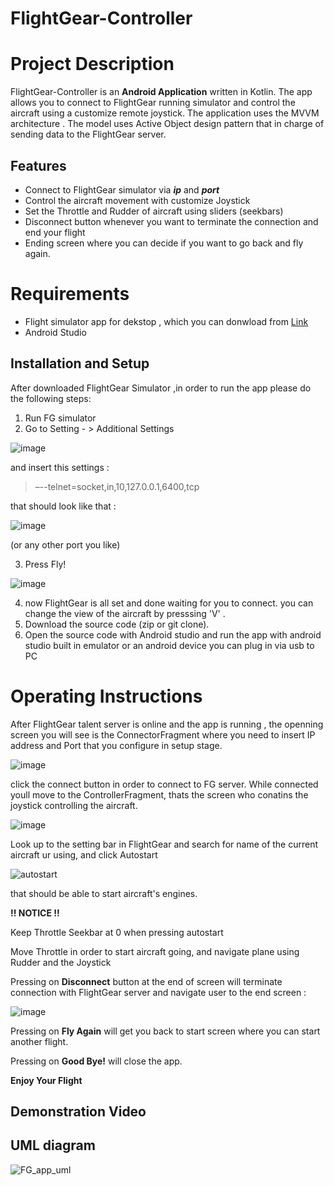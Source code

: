 #  FlightGear-Controller



# Project Description

FlightGear-Controller is an **Android Application** written in Kotlin.
The app allows you to connect to FlightGear running simulator and control the aircraft
using a customize remote joystick.
The application uses the MVVM architecture . 
The model uses Active Object design pattern that in charge of sending data 
to the FlightGear server.

## Features

* Connect to FlightGear simulator via ***ip*** and ***port***
* Control the aircraft movement with customize Joystick
* Set the Throttle and Rudder of aircraft using sliders (seekbars)
* Disconnect button whenever you want to terminate the connection and end your flight
* Ending screen where you can decide if you want to go back and fly again.




# Requirements

* Flight simulator app for dekstop , which you can donwload from  [Link](https://www.flightgear.org/download/)
* Android Studio

##  Installation and Setup

After downloaded FlightGear Simulator ,in order to run the app please do the following steps:

1.   Run FG simulator
2.  Go to Setting - > Additional Settings 


 ![image](https://user-images.githubusercontent.com/64739791/123251799-46363b00-d4f4-11eb-86db-dfc03d995769.png)

  and insert this settings :
  

> –--telnet=socket,in,10,127.0.0.1,6400,tcp

that should look like that :


![image](https://user-images.githubusercontent.com/64739791/123252020-7a116080-d4f4-11eb-88a9-64cbb165ff9d.png)


(or any other port you like)

3.  Press Fly!  
  
 ![image](https://user-images.githubusercontent.com/64739791/123252092-93b2a800-d4f4-11eb-9f6d-7b33a1a63034.png)


4. now FlightGear is all set and done waiting for you to connect.
you can change the view of the aircraft by presssing 'V' .
5. Download the source code (zip or git clone).
6. Open the source code with Android studio and run the app with android studio built in emulator
   or an android device you can plug in via usb to PC



# Operating Instructions

After FlightGear talent server is online and the app is running , 
the openning screen you will see is the ConnectorFragment where you need to insert IP address and Port
that you configure in setup stage.

![image](https://user-images.githubusercontent.com/64739791/123256578-cad78800-d4f9-11eb-8377-7a5a36aaf6a2.png)


click the connect button in order to connect to FG server.
While connected youll move to the ControllerFragment, thats the screen who conatins the joystick controlling the aircraft.

![image](https://user-images.githubusercontent.com/64739791/123254891-e2ae0c80-d4f7-11eb-8cf4-9af0d0280c65.png)



Look up to the setting bar in FlightGear and search for name of the current aircraft ur using, and click Autostart

![autostart](https://user-images.githubusercontent.com/64739791/123255877-fc9c1f00-d4f8-11eb-8e72-4ba86248093f.png)


that should be able to start aircraft's engines.

**!! NOTICE !!**

Keep Throttle Seekbar at 0 when pressing autostart


Move Throttle in order to start aircraft going, and navigate plane using Rudder and the Joystick

Pressing on **Disconnect** button at the end of screen will terminate connection with FlightGear server
and navigate user to the end screen : 

![image](https://user-images.githubusercontent.com/64739791/123255363-6a941680-d4f8-11eb-9805-662d4f98b2d5.png)

Pressing on **Fly Again** will get you back to start screen where you can start another flight.

Pressing on **Good Bye!** will close the app.


**Enjoy Your Flight**

##  Demonstration Video


## UML diagram


![FG_app_uml](https://user-images.githubusercontent.com/64739791/123252755-4daa1400-d4f5-11eb-975a-f0554d993132.jpeg)



